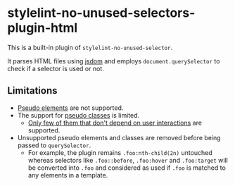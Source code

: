 # stylelint-no-unused-selectors-plugin-html

This is a built-in plugin of `stylelint-no-unused-selector`.

It parses HTML files using [jsdom](https://github.com/jsdom/jsdom) and employs `document.querySelector` to check if a selector is used or not.

## Limitations

- [Pseudo elements](https://developer.mozilla.org/en-US/docs/Web/CSS/Pseudo-elements) are not supported.
- The support for [pseudo classes](https://developer.mozilla.org/en-US/docs/Web/CSS/Pseudo-classes) is limited.
  - [Only few of them that don't depend on user interactions](https://github.com/nodaguti/stylelint-no-unused-selectors/blob/master/src/utils/remove-unassertive-selector.ts) are supported.
- Unsupported pseudo elements and classes are removed before being passed to `querySelector`.
  - For example, the plugin remains `.foo:nth-child(2n)` untouched whereas selectors like `.foo::before`, `.foo:hover` and `.foo:target` will be converted into `.foo` and considered as used if `.foo` is matched to any elements in a template.
